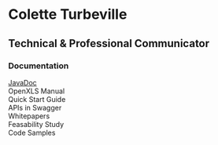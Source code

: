 
<h1>Colette Turbeville</h1>
<h2>Technical & Professional Communicator</h2>
<h3>Documentation</h3>
<a href="https://colette27.github.io/Docs/api/" target="newWin">JavaDoc</a>
</BR>
OpenXLS Manual
</BR>
Quick Start Guide
</BR>
APIs in Swagger
</BR>
Whitepapers 
</BR>
Feasability Study 
</BR>
Code Samples 
</BR>


